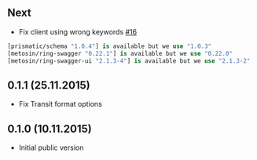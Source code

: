 ## Next

* Fix client using wrong keywords [#16](https://github.com/metosin/kekkonen/pull/16)

```clj
[prismatic/schema "1.0.4"] is available but we use "1.0.3"
[metosin/ring-swagger "0.22.1"] is available but we use "0.22.0"
[metosin/ring-swagger-ui "2.1.3-4"] is available but we use "2.1.3-2"
```

## 0.1.1 (25.11.2015)

- Fix Transit format options

## 0.1.0 (10.11.2015)

- Initial public version
